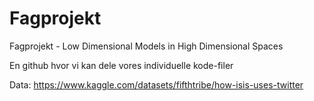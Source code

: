 # Fagprojekt
Fagprojekt - Low Dimensional Models in High Dimensional Spaces

En github hvor vi kan dele vores individuelle kode-filer

Data:
https://www.kaggle.com/datasets/fifthtribe/how-isis-uses-twitter
